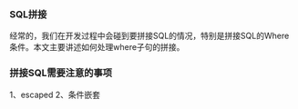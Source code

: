 ### SQL拼接
经常的，我们在开发过程中会碰到要拼接SQL的情况，特别是拼接SQL的Where条件。本文主要讲述如何处理where子句的拼接。

### 拼接SQL需要注意的事项

1、escaped
2、条件嵌套